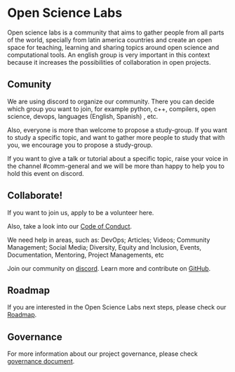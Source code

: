 # Open Science Labs

Open science labs is a community that aims to gather people from all parts of the world, specially from latin america countries and create an open space for teaching, learning and sharing topics around open science and computational tools. An english group is very important in this context because it increases the possibilities of collaboration in open projects.

## Comunity

We are using discord to organize our community. There you can decide which group you want to join, for example python, c++, compilers, open science, devops, languages (English, Spanish) , etc.

Also, everyone is more than welcome to propose a study-group. If you want to study a specific topic, and want to gather more people to study that with you, we encourage you to propose a study-group.

If you want to give a talk or tutorial about a specific topic, raise your voice in the channel #comm-general and we will be more than happy to help you to hold this event on discord.

## Collaborate!

If you want to join us, apply to be a volunteer here.

Also, take a look into our [Code of Conduct](https://opensciencelabs.org/guidelines/coc/).

We need help in areas, such as: DevOps; Articles; Videos; Community Management; Social Media; 
Diversity, Equity and Inclusion, Events, Documentation, Mentoring, Project Managements, etc

Join our community on [discord](https://opensciencelabs.org/discord).
Learn more and contribute on [GitHub](https://github.com/opensciencelabs).

## Roadmap

If you are interested in the Open Science Labs next steps, please check our 
[Roadmap](https://opensciencelabs.org/guidelines/roadmap/roadmap/).

## Governance

For more information about our project governance, please check 
[governance document](https://opensciencelabs.org/guidelines/governance/governance/).
